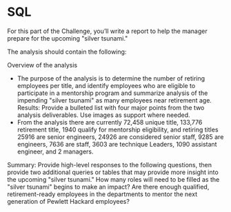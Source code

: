 # SQL

For this part of the Challenge, you’ll write a report to help the manager prepare for the upcoming "silver tsunami."

The analysis should contain the following:

Overview of the analysis
  - The purpose of the analysis is to determine the number of retiring employees per title, and identify employees who are eligible to participate in a mentorship program and summarize analysis of the impending "silver tsunami" as many employees near retirement age. 
Results: Provide a bulleted list with four major points from the two analysis deliverables. Use images as support where needed.
  - From the analysis there are currently 72,458 unique title, 133,776 retirement title, 1940 qualify for mentorship eligibility, and retiring titles 25916 are	senior engineers, 24926	are considered senior staff, 9285	are engineers, 7636	are staff, 3603 are	technique Leaders, 1090	assistant engineer, and 2 managers.
  
Summary: Provide high-level responses to the following questions, then provide two additional queries or tables that may provide more insight into the upcoming "silver tsunami."
How many roles will need to be filled as the "silver tsunami" begins to make an impact?
Are there enough qualified, retirement-ready employees in the departments to mentor the next generation of Pewlett Hackard employees?
